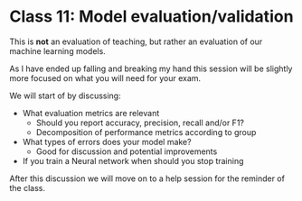 # Class 11: Model evaluation/validation
This is **not** an evaluation of teaching, but rather an evaluation of our machine learning models.

As I have ended up falling and breaking my hand this session will be slightly more focused on what you will need for your exam.

We will start of by discussing:
- What evaluation metrics are relevant
  - Should you report accuracy, precision, recall and/or F1?
  - Decomposition of performance metrics according to group
- What types of errors does your model make?
  - Good for discussion and potential improvements
- If you train a Neural network when should  you stop training


After this discussion we will move on to a help session for the reminder of the class.